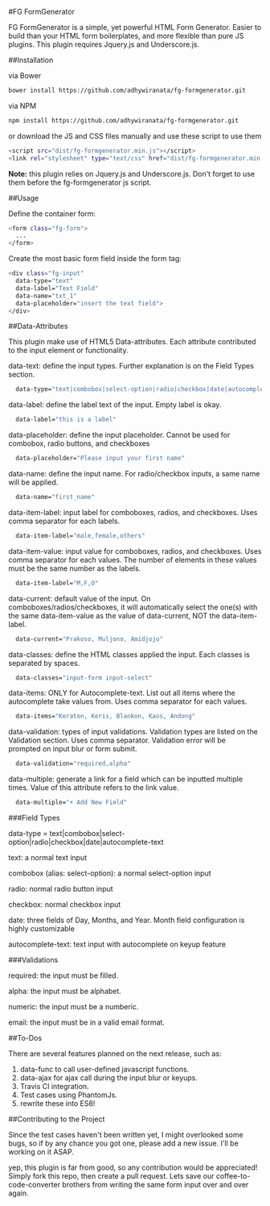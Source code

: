#FG FormGenerator

FG FormGenerator is a simple, yet powerful HTML Form Generator.
Easier to build than your HTML form boilerplates, and more flexible than pure JS plugins. This plugin requires Jquery.js and Underscore.js.

##Installation

via Bower
```bash
bower install https://github.com/adhywiranata/fg-formgenerator.git
```

via NPM
```bash
npm install https://github.com/adhywiranata/fg-formgenerator.git
```


or download the JS and CSS files manually and use these script to use them
```bash
<script src="dist/fg-formgenerator.min.js"></script>
<link rel="stylesheet" type="text/css" href="dist/fg-formgenerator.min.css">
```
**Note:** this plugin relies on Jquery.js and Underscore.js. Don't forget to use them before the fg-formgenerator js script.

##Usage

Define the container form:

```bash
<form class="fg-form">
  ...
</form>
```

Create the most basic form field inside the form tag:

```bash
<div class="fg-input"
  data-type="text"
  data-label="Text Field"
  data-name="txt_1"
  data-placeholder="insert the text field">
</div>
```
##Data-Attributes

This plugin make use of HTML5 Data-attributes.
Each attribute contributed to the input element or functionality.



data-text: define the input types. Further explanation is on the Field Types section.

```bash
  data-type="text|combobox|select-option|radio|checkbox|date|autocomplete-text"
```


data-label: define the label text of the input. Empty label is okay.

```bash
  data-label="this is a label"
```


data-placeholder: define the input placeholder. Cannot be used for combobox,
radio buttons, and checkboxes

```bash
  data-placeholder="Please input your first name"
```


data-name: define the input name. For radio/checkbox inputs, a same name will
be applied.

```bash
  data-name="first_name"
```


data-item-label: input label for comboboxes, radios, and checkboxes. Uses
comma separator for each labels.

```bash
  data-item-label="male,female,others"
```


data-item-value: input value for comboboxes, radios, and checkboxes. Uses
comma separator for each values. The number of elements in these values
must be the same number as the labels.

```bash
  data-item-label="M,F,O"
```


data-current: default value of the input. On comboboxes/radios/checkboxes,
it will automatically select the one(s) with the same data-item-value as
the value of data-current, NOT the data-item-label.

```bash
  data-current="Prakoso, Muljono, Amidjojo"
```

data-classes: define the HTML classes applied the input. Each classes is separated by spaces.

```bash
  data-classes="input-form input-select"
```

data-items: ONLY for Autocomplete-text. List out all items where the
autocomplete take values from. Uses comma separator for each values.

```bash
  data-items="Keraton, Keris, Blankon, Kaos, Andong"
```


data-validation: types of input validations. Validation types are listed on
the Validation section. Uses comma separator. Validation error will be  
prompted on input blur or form submit.

```bash
  data-validation="required,alpha"
```


data-multiple: generate a link for a field which can be inputted multiple times.
Value of this attribute refers to the link value.

```bash
  data-multiple="+ Add New Field"
```


###Field Types

data-type = text|combobox|select-option|radio|checkbox|date|autocomplete-text



text: a normal text input


combobox (alias: select-option): a normal select-option input


radio: normal radio button input


checkbox: normal checkbox input


date: three fields of Day, Months, and Year. Month field configuration is highly customizable


autocomplete-text: text input with autocomplete on keyup feature


###Validations

required: the input must be filled.

alpha: the input must be alphabet.

numeric: the input must be a numberic.

email: the input must be in a valid email format.

##To-Dos

There are several features planned on the next release, such as:

1. data-func to call user-defined javascript functions.
2. data-ajax for ajax call during the input blur or keyups.
3. Travis CI integration.
4. Test cases using PhantomJs.
5. rewrite these into ES6!

##Contributing to the Project

Since the test cases haven't been written yet, I might overlooked some bugs,
so if by any chance you got one, please add a new issue. I'll be working on it ASAP.


yep, this plugin is far from good, so any contribution would be appreciated!
Simply fork this repo, then create a pull request. Lets save our coffee-to-code-converter
brothers from writing the same form input over and over again.
